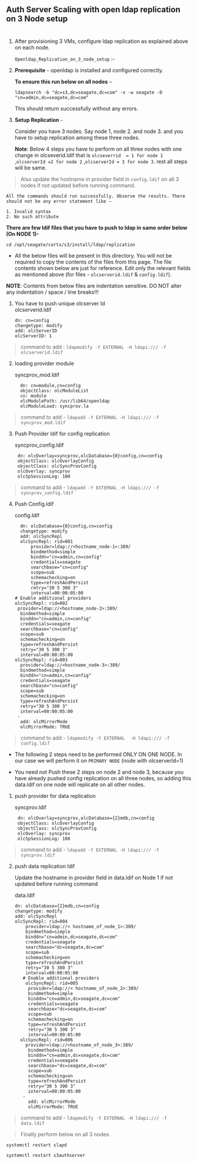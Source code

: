 ## Auth Server Scaling with open ldap replication on 3 Node setup <h1> 


1. After provisioning 3 VMs,  configure ldap replication as explained above on each node. 
 
   `Openldap_Replication_on_3_node_setup` :- 

2. **Prerequisite** -  openldap is installed and configured correctly. 

   **To ensure this run below on all nodes** – 

    `ldapsearch -b "dc=s3,dc=seagate,dc=com" -x -w seagate -D "cn=admin,dc=seagate,dc=com"`

    This should return successfully without any errors. 

3. **Setup Replication** - 

   Consider you have 3 nodes. Say node 1, node 2. and node 3. and you have to setup replication among these three nodes. 
     
   **Note**: Below 4 steps you have to perform on all three nodes with one change in olcseverid.ldif that is `olcseverrid  = 1 for node 1` ,`olcserverId =2 for node 2`                       ,`olcserverId = 3 for node 3`. rest all steps will be same. 

  > Also update the hostname in provider field in `config.ldif` on all 3 nodes if not updated before running command. 

   ```
   All the commands should run successfully. Observe the results. There should not be any error statement like – 

   1. Invalid syntax 
   2. No such attribute 
   ```
   **There are few ldif files that you have to push to ldap in same order below (On NODE 1)-**

  ```
  cd /opt/seagate/cortx/s3/install/ldap/replication
  ```

   - All the below files will be present in this directory. You will not be required to copy the contents of the files from this page. The file contents shown below are just for       reference. Edit only the relevant fields as mentioned above (for files - `olcserverid.ldif` & `config.ldif`). 

   **NOTE**: Contents from below files are indentation sensitive. DO NOT alter any indentation / space / line breaks!!! 


  1.  You have to push unique olcserver Id  
         olcserverid.ldif
         
         ```
         dn: cn=config 
         changetype: modify 
         add: olcServerID 
         olcServerID: 1 
         ```
   > command to add : `ldapmodify -Y EXTERNAL -H ldapi:/// -f olcserverid.ldif`

   2.  loading provider module 

       syncprov_mod.ldif 
        ```
          dn: cn=module,cn=config 
          objectClass: olcModuleList 
          cn: module 
          olcModulePath: /usr/lib64/openldap 
          olcModuleLoad: syncprov.la 
        ```
   > command to add - `ldapadd -Y EXTERNAL -H ldapi:/// -f syncprov_mod.ldif` 

   3.  Push Provider ldif for config replication 

          syncprov_config.ldif 
          ```
           dn: olcOverlay=syncprov,olcDatabase={0}config,cn=config 
           objectClass: olcOverlayConfig 
           objectClass: olcSyncProvConfig 
           olcOverlay: syncprov 
           olcSpSessionLog: 100 
          ```
   > command to add - `ldapadd -Y EXTERNAL -H ldapi:/// -f  syncprov_config.ldif` 

   4.  Push Config.ldif 

       config.ldif  
        ```
          dn: olcDatabase={0}config,cn=config 
          changetype: modify 
          add: olcSyncRepl 
          olcSyncRepl: rid=001 
              provider=ldap://<hostname_node-1>:389/ 
              bindmethod=simple  
              binddn="cn=admin,cn=config" 
              credentials=seagate 
              searchbase="cn=config" 
              scope=sub 
              schemachecking=on 
              type=refreshAndPersist 
              retry="30 5 300 3" 
              interval=00:00:05:00 
       # Enable additional providers 
       olcSyncRepl: rid=002 
         provider=ldap://<hostname_node-2>:389/ 
          bindmethod=simple 
          binddn="cn=admin,cn=config" 
          credentials=seagate 
          searchbase="cn=config" 
          scope=sub 
          schemachecking=on 
          type=refreshAndPersist 
          retry="30 5 300 3" 
          interval=00:00:05:00 
       olcSyncRepl: rid=003 
          provider=ldap://<hostname_node-3>:389/ 
          bindmethod=simple 
          binddn="cn=admin,cn=config" 
          credentials=seagate 
          searchbase="cn=config" 
          scope=sub 
          schemachecking=on 
          type=refreshAndPersist 
          retry="30 5 300 3" 
          interval=00:00:05:00 
         -
          add: olcMirrorMode 
          olcMirrorMode: TRUE 
       ```
  > command to add - `ldapmodify -Y EXTERNAL  -H ldapi:/// -f config.ldif` 

  * The following 2 steps need to be performed ONLY ON ONE NODE. In our case we will perform it on `PRIMARY NODE` (node with olcserverId=1) 

  * You need not Push these 2 steps on node 2 and node 3, because you have already pushed config replication on all three nodes, so adding this data.ldif on one node will           replicate on all other nodes. 

 1. push provider for data replication 

    syncprov.ldif 
     ```
      dn: olcOverlay=syncprov,olcDatabase={2}mdb,cn=config 
      objectClass: olcOverlayConfig 
      objectClass: olcSyncProvConfig 
      olcOverlay: syncprov 
      olcSpSessionLog: 100 
     ```
      
  > command to add - `ldapadd -Y EXTERNAL -H ldapi:/// -f  syncprov.ldif`


  2. push data replication ldif 

     Update the hostname in provider field in data.ldif on Node 1 if not updated before running command 
    
     data.ldif 
      ```
      dn: olcDatabase={2}mdb,cn=config 
      changetype: modify 
      add: olcSyncRepl 
      olcSyncRepl: rid=004 
          provider=ldap://< hostname_of_node_1>:389/ 
          bindmethod=simple 
          binddn="cn=admin,dc=seagate,dc=com" 
          credentials=seagate 
          searchbase="dc=seagate,dc=com" 
          scope=sub 
          schemachecking=on 
          type=refreshAndPersist 
          retry="30 5 300 3" 
          interval=00:00:05:00 
         # Enable additional providers 
          olcSyncRepl: rid=005 
           provider=ldap://< hostname_of_node_2>:389/ 
           bindmethod=simple 
           binddn="cn=admin,dc=seagate,dc=com" 
           credentials=seagate 
           searchbase="dc=seagate,dc=com" 
           scope=sub 
           schemachecking=on 
           type=refreshAndPersist 
           retry="30 5 300 3" 
           interval=00:00:05:00 
        olcSyncRepl: rid=006 
          provider=ldap://<hostname_of_node_3>:389/ 
           bindmethod=simple 
           binddn="cn=admin,dc=seagate,dc=com" 
           credentials=seagate 
           searchbase="dc=seagate,dc=com" 
           scope=sub 
           schemachecking=on 
           type=refreshAndPersist 
           retry="30 5 300 3" 
           interval=00:00:05:00 
         - 
           add: olcMirrorMode 
           olcMirrorMode: TRUE 

 > command to add - `ldapmodify -Y EXTERNAL -H ldapi:/// -f data.ldif` 

 >  Finally perform below on all 3 nodes. 

   ```
   systemctl restart slapd 
   ```
   ```
   systemctl restart s3authserver 
   ```
 
